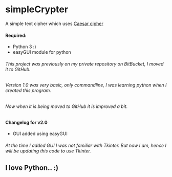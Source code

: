 # simpleCrypter
A simple text cipher which uses [Caesar cipher](https://en.wikipedia.org/wiki/Caesar_cipher)

#### Required:
* Python 3 :)
* easyGUI module for python


###### This project was previously on my private repository on BitBucket, I moved it to GitHub.
###### Version 1.0 was very basic, only commandline, I was learning python when I created this program.
###### Now when it is being moved to GitHub it is improved a bit.

#### Changelog for v2.0
* GUI added using easyGUI

###### At the time I added GUI I was not familiar with Tkinter. But now I am, hence I will be updating this code to use Tkinter.

## I love Python.. :)
